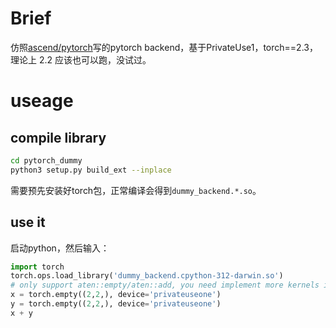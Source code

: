 # Brief

仿照[ascend/pytorch](https://github.com/ascend/pytorch)写的pytorch backend，基于PrivateUse1，torch==2.3，理论上 2.2 应该也可以跑，没试过。

# useage

## compile library
```bash
cd pytorch_dummy
python3 setup.py build_ext --inplace
```
需要预先安装好torch包，正常编译会得到`dummy_backend.*.so`。

## use it

启动python，然后输入：
```python
import torch
torch.ops.load_library('dummy_backend.cpython-312-darwin.so')
# only support aten::empty/aten::add, you need implement more kernels if you want
x = torch.empty((2,2,), device='privateuseone')
y = torch.empty((2,2,), device='privateuseone')
x + y
```

